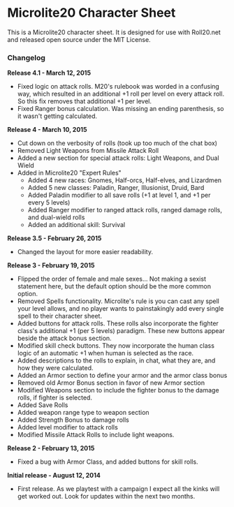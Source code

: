 # Microlite20 Character Sheet

This is a Microlite20 character sheet.  It is designed for
use with Roll20.net and released open source under the MIT License.

### Changelog ###

**Release 4.1 - March 12, 2015**
- Fixed logic on attack rolls.  M20's rulebook was worded in a confusing way, which resulted in an additional +1 roll per level on every attack roll.  So this fix removes that additional +1 per level.
- Fixed Ranger bonus calculation.  Was missing an ending parenthesis, so it wasn't getting calculated.

**Release 4 - March 10, 2015**
- Cut down on the verbosity of rolls (took up too much of the chat box)
- Removed Light Weapons from Missile Attack Roll
- Added a new section for special attack rolls: Light Weapons, and Dual Wield
- Added in Microlite20 "Expert Rules"
  - Added 4 new races: Gnomes, Half-orcs, Half-elves, and Lizardmen
  - Added 5 new classes: Paladin, Ranger, Illusionist, Druid, Bard
  - Added Paladin modifier to all save rolls (+1 at level 1, and +1 per every 5 levels)
  - Added Ranger modifier to ranged attack rolls, ranged damage rolls, and dual-wield rolls
  - Added an additional skill: Survival


**Release 3.5 - February 26, 2015**
- Changed the layout for more easier readability.

**Release 3 - February 19, 2015**

- Flipped the order of female and male sexes... Not making a sexist
statement here, but the default option should be the more common option.
- Removed Spells functionality.  Microlite's rule is you can cast any
spell your level allows, and no player wants to painstakingly add every
single spell to their character sheet.  
- Added buttons for attack rolls.  These rolls also incorporate the
fighter class's additional +1 (per 5 levels) paradigm.  These new
buttons appear beside the attack bonus section.
- Modified skill check buttons.  They now incorporate the human class
logic of an automatic +1 when human is selected as the race.
- Added descriptions to the rolls to explain, in chat, what they are, and
how they were calculated.
- Added an Armor section to define your armor and the armor class bonus
- Removed old Armor Bonus section in favor of new Armor section
- Modified Weapons section to include the fighter bonus to the damage
rolls, if fighter is selected.
- Added Save Rolls
- Added weapon range type to weapon section
- Added Strength Bonus to damage rolls
- Added level modifier to attack rolls
- Modified Missile Attack Rolls to include light weapons.


**Release 2 - February 13, 2015**
- Fixed a bug with Armor Class, and added buttons for skill rolls.

**Initial release - August 12, 2014**
- First release.  As we playtest with a campaign I expect all the kinks will get
worked out. Look for updates within the next two months.